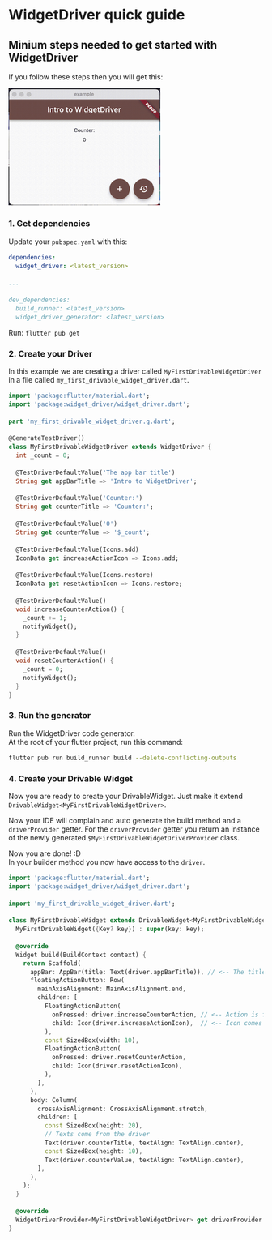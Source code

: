 # WidgetDriver quick guide

## Minium steps needed to get started with WidgetDriver

If you follow these steps then you will get this:
<div align="left">
  <img src="https://github.com/bmw-tech/widget_driver/blob/master/widget_driver/doc/resources/widget_driver_intro_example.gif?raw=true" style="max-width: 300px">
</div>

### 1. Get dependencies

Update your `pubspec.yaml` with this:

```yaml
dependencies:
  widget_driver: <latest_version>

...

dev_dependencies:
  build_runner: <latest_version>
  widget_driver_generator: <latest_version>
```

Run: `flutter pub get`

### 2. Create your Driver

In this example we are creating a driver called `MyFirstDrivableWidgetDriver` in a file called `my_first_drivable_widget_driver.dart`.

```dart
import 'package:flutter/material.dart';
import 'package:widget_driver/widget_driver.dart';

part 'my_first_drivable_widget_driver.g.dart';

@GenerateTestDriver()
class MyFirstDrivableWidgetDriver extends WidgetDriver {
  int _count = 0;

  @TestDriverDefaultValue('The app bar title')
  String get appBarTitle => 'Intro to WidgetDriver';

  @TestDriverDefaultValue('Counter:')
  String get counterTitle => 'Counter:';

  @TestDriverDefaultValue('0')
  String get counterValue => '$_count';

  @TestDriverDefaultValue(Icons.add)
  IconData get increaseActionIcon => Icons.add;

  @TestDriverDefaultValue(Icons.restore)
  IconData get resetActionIcon => Icons.restore;

  @TestDriverDefaultValue()
  void increaseCounterAction() {
    _count += 1;
    notifyWidget();
  }

  @TestDriverDefaultValue()
  void resetCounterAction() {
    _count = 0;
    notifyWidget();
  }
}
```

### 3. Run the generator

Run the WidgetDriver code generator.  
At the root of your flutter project, run this command:

```bash
flutter pub run build_runner build --delete-conflicting-outputs
```

### 4. Create your Drivable Widget

Now you are ready to create your DrivableWidget.
Just make it extend `DrivableWidget<MyFirstDrivableWidgetDriver>`.

Now your IDE will complain and auto generate the build method and a `driverProvider` getter. For the `driverProvider` getter you return an instance of the newly generated `$MyFirstDrivableWidgetDriverProvider` class.

Now you are done! :D  
In your builder method you now have access to the `driver`.

```dart
import 'package:flutter/material.dart';
import 'package:widget_driver/widget_driver.dart';

import 'my_first_drivable_widget_driver.dart';

class MyFirstDrivableWidget extends DrivableWidget<MyFirstDrivableWidgetDriver> {
  MyFirstDrivableWidget({Key? key}) : super(key: key);

  @override
  Widget build(BuildContext context) {
    return Scaffold(
      appBar: AppBar(title: Text(driver.appBarTitle)), // <-- The title comes from the driver
      floatingActionButton: Row(
        mainAxisAlignment: MainAxisAlignment.end,
        children: [
          FloatingActionButton(
            onPressed: driver.increaseCounterAction, // <-- Action is forwarded to the driver
            child: Icon(driver.increaseActionIcon),  // <-- Icon comes from the driver
          ),
          const SizedBox(width: 10),
          FloatingActionButton(
            onPressed: driver.resetCounterAction,
            child: Icon(driver.resetActionIcon),
          ),
        ],
      ),
      body: Column(
        crossAxisAlignment: CrossAxisAlignment.stretch,
        children: [
          const SizedBox(height: 20),
          // Texts come from the driver
          Text(driver.counterTitle, textAlign: TextAlign.center),
          const SizedBox(height: 10),
          Text(driver.counterValue, textAlign: TextAlign.center),
        ],
      ),
    );
  }

  @override
  WidgetDriverProvider<MyFirstDrivableWidgetDriver> get driverProvider => $MyFirstDrivableWidgetDriverProvider();
}
```
